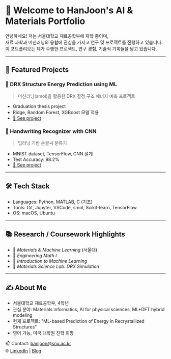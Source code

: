# 👋 Welcome to HanJoon's AI & Materials Portfolio

안녕하세요! 저는 서울대학교 재료공학부에 재학 중이며,  
재료 과학과 머신러닝의 융합에 관심을 가지고 연구 및 프로젝트를 진행하고 있습니다.  
이 포트폴리오는 제가 수행한 프로젝트, 연구 경험, 기술적 기록들을 담고 있습니다.

---

## 🧪 Featured Projects

### 🔬 DRX Structure Energy Prediction using ML
> 머신러닝(smol)을 활용한 DRX 결정 구조 에너지 예측 프로젝트
- Graduation thesis project
- Ridge, Random Forest, XGBoost 모델 적용
- [🔗 See project](https://github.com/your-username/drx-energy-ml)

### 🤖 Handwriting Recognizer with CNN
> 딥러닝 기반 손글씨 분류기
- MNIST dataset, TensorFlow, CNN 설계
- Test Accuracy: 98.2%
- [🔗 See project](https://github.com/your-username/handwriting-recognizer)

---

## 🛠️ Tech Stack
- Languages: Python, MATLAB, C (기초)
- Tools: Git, Jupyter, VSCode, smol, Scikit-learn, TensorFlow
- OS: macOS, Ubuntu

---

## 📚 Research / Coursework Highlights
- 📘 *Materials & Machine Learning* (서울대)
- 🧮 *Engineering Math I*
- 🧠 *Introduction to Machine Learning*
- 🔬 *Materials Science Lab: DRX Simulation*

---

## ✍️ About Me
- 서울대학교 재료공학부, 4학년  
- 관심 분야: Materials informatics, AI for physical sciences, ML+DFT hybrid modeling  
- 현재 프로젝트: "ML-based Prediction of Energy in Recrystallized Structures"  
- 영어 가능, 미국 대학원 진학 희망  

📫 Contact: banjoon@snu.ac.kr  
🌐 [LinkedIn](linkedin.com/in/hanjoon-bae-12544a347) | [Blog](fart.tistory.com)
